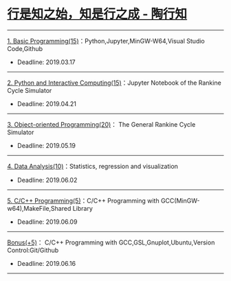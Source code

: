 # [行是知之始，知是行之成 - 陶行知](http://yuedu.163.com/source/2963f558d8cc47dda31faa19c4e776e9_4)

---

[1. Basic Programming(15)](https://github.com/PySEE/Practices/tree/S2019/P1)：Python,Jupyter,MinGW-W64,Visual Studio Code,Github

* Deadline: 2019.03.17

---

[2. Python and Interactive Computing(15)](https://github.com/PySEE/Practices/tree/S2019/P2)：Jupyter Notebook of the Rankine Cycle Simulator 

* Deadline: 2019.04.21

---

[3. Object-oriented Programming(20)](https://github.com/PySEE/Practices/tree/S2019/P3)： The General Rankine Cycle Simulator

* Deadline: 2019.05.19
---

[4. Data Analysis(10)](https://github.com/PySEE/Practices/tree/S2019/P4)：Statistics, regression and visualization

* Deadline: 2019.06.02

---

[5. C/C++ Programming(5)](https://github.com/PySEE/Practices/tree/S2019/P5)：C/C++ Programming with GCC(MinGW-w64),MakeFile,Shared Library

* Deadline: 2019.06.09
---

[Bonus(+5)](https://github.com/PySEE/Practices/tree/S2019/Bonus)： C/C++ Programming with GCC,GSL,Gnuplot,Ubuntu,Version Control:Git/Github 

* Deadline: 2019.06.16

---